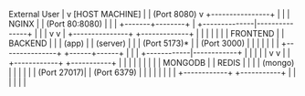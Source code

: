 External User
                                     |
                                     v
                              [HOST MACHINE]
                                     |
                                     | (Port 8080)
                                     v
                             +----------------+
                             |                |
                             |     NGINX      |
                             | (Port 80:8080) |
                             |                |
                             +-------+--------+
                                     |
                      +--------------|---------------+
                      |              |               |
                      v              v               |
              +---------------+ +-------------+      |
              |               | |             |      |
              |   FRONTEND    | |   BACKEND   |      |
              |     (app)     | |   (server)  |      |
              | (Port 5173)*  | | (Port 3000) |      |
              |               | |             |      |
              +---------------+ +------+------+      |
                                      |              |
                         +------------|------------+ |
                         |            |            | |
                         v            v            | |
                 +------------+  +-----------+     | |
                 |            |  |           |     | |
                 |  MONGODB   |  |   REDIS   |     | |
                 |  (mongo)   |  |           |     | |
                 | (Port 27017)|  | (Port 6379)    | |
                 |            |  |           |     | |
                 +------------+  +-----------+     | |
                                                   | |
                                                   | |